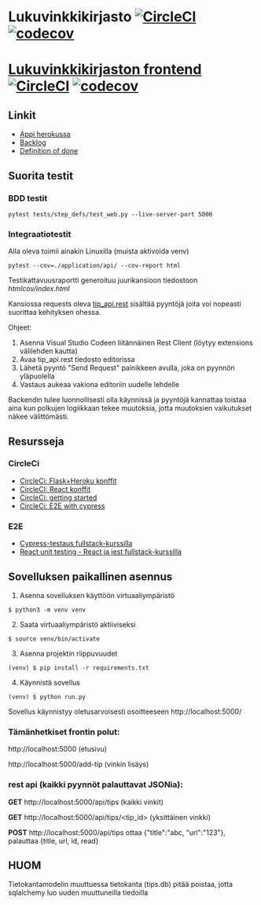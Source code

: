 # Lukuvinkkikirjasto [![CircleCI](https://circleci.com/gh/hoffrenm/lukuvinkkikirjasto.svg?style=shield)](https://circleci.com/gh/hoffrenm/lukuvinkkikirjasto) [![codecov](https://codecov.io/gh/hoffrenm/lukuvinkkikirjasto/branch/master/graph/badge.svg)](https://codecov.io/gh/hoffrenm/lukuvinkkikirjasto)

# [Lukuvinkkikirjaston frontend](https://github.com/hoffrenm/lukuvinkkikirjasto-front) [![CircleCI](https://circleci.com/gh/hoffrenm/lukuvinkkikirjasto-front.svg?style=shield)](https://circleci.com/gh/hoffrenm/lukuvinkkikirjasto-front) [![codecov](https://codecov.io/gh/hoffrenm/lukuvinkkikirjasto-front/branch/master/graph/badge.svg)](https://codecov.io/gh/hoffrenm/lukuvinkkikirjasto-front)



## Linkit

- [Appi herokussa](https://nvinkit.herokuapp.com/)
- [Backlog](https://docs.google.com/spreadsheets/d/1IS_yv30a5yUQ6J1LMNpbrXzmWxI1I0-6cgwT6GnvXSs/edit?usp=sharing)
- [Definition of done](https://github.com/hoffrenm/lukuvinkkikirjasto/blob/master/definitionOfDone.md)

## Suorita testit

### BDD testit
```
pytest tests/step_defs/test_web.py --live-server-port 5000
```
### Integraatiotestit

Alla oleva toimii ainakin Linuxilla (muista aktivoida venv)
```
pytest --cov=./application/api/ --cov-report html
```
Testikattavuusraportti generoituu juurikansioon tiedostoon *htmlcov/index.html*

Kansiossa requests oleva [tip_api.rest](https://github.com/hoffrenm/lukuvinkkikirjasto/blob/master/requests/tip_api.rest) sisältää pyyntöjä joita voi nopeasti suorittaa kehityksen ohessa.

Ohjeet:
1. Asenna Visual Studio Codeen liitännäinen Rest Client (löytyy extensions välilehden kautta)
2. Avaa tip_api.rest tiedosto editorissa
3. Lähetä pyyntö "Send Request" painikkeen avulla, joka on pyynnön yläpuolella
4. Vastaus aukeaa vakiona editoriin uudelle lehdelle

Backendin tulee luonnollisesti olla käynnissä ja pyyntöjä kannattaa toistaa aina kun polkujen logiikkaan tekee muutoksia, jotta muutoksien vaikutukset näkee välittömästi.

## Resursseja

### CircleCi

- [CircleCi: Flask+Heroku konffit](https://github.com/CircleCI-Public/circleci-demo-python-flask/tree/master/.circleci)
- [CircleCI: React konffit](https://medium.com/@eferhatg/create-react-app-continuous-integration-config-with-circleci-and-aws-2b0238cde169)
- [CircleCi: getting started](https://docs.cypress.io/guides/guides/continuous-integration.html#Setting-up-CI)
- [CircleCi: E2E with cypress](https://circleci.com/orbs/registry/orb/cypress-io/cypress)

### E2E

- [Cypress-testaus fullstack-kurssilla](https://fullstackopen.com/osa5/end_to_end_testaus)
- [React unit testing - React ja jest fullstack-kurssilla](https://fullstackopen.com/osa5/react_sovellusten_testaaminen)


## Sovelluksen paikallinen asennus 

1. Asenna sovelluksen käyttöön virtuaaliympäristö
```
$ python3 -m venv venv
```

2. Saata virtuaaliympäristö aktiiviseksi
```
$ source venv/bin/activate
```

3. Asenna projektin riippuvuudet
```
(venv) $ pip install -r requirements.txt
```

4. Käynnistä sovellus
```
(venv) $ python run.py
```

Sovellus käynnistyy oletusarvoisesti osoitteeseen http://localhost:5000/

### Tämänhetkiset frontin polut:

http://localhost:5000 (etusivu)

http://localhost:5000/add-tip (vinkin lisäys)

### rest api (kaikki pyynnöt palauttavat JSONia):

**GET** http://localhost:5000/api/tips (kaikki vinkit)

**GET** http://localhost:5000/api/tips/<tip_id> (yksittäinen vinkki)

**POST** http://localhost:5000/api/tips ottaa {"title":"abc, "url":"123"}, palauttaa {title, url, id, read}


## HUOM

Tietokantamodelin muuttuessa tietokanta (tips.db) pitää poistaa, jotta sqlalchemy luo uuden muuttuneilla tiedoilla
